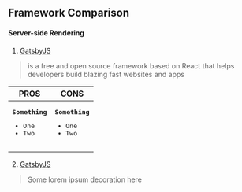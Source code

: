 Framework Comparison
------

#### Server-side Rendering
1. [GatsbyJS](https://google.com)
> is a free and open source framework based on React that helps developers build blazing fast websites and apps

| **PROS**     | **CONS**      |
| ---          | ---           |
| <pre><strong>Something</strong><br/><ul><li>One</li><li>Two</li></ul></pre> | <pre><strong>Something</strong><br/><ul><li>One</li><li>Two</li></ul></pre> |
  



2. [GatsbyJS](https://google.com)
> Some lorem ipsum decoration here
